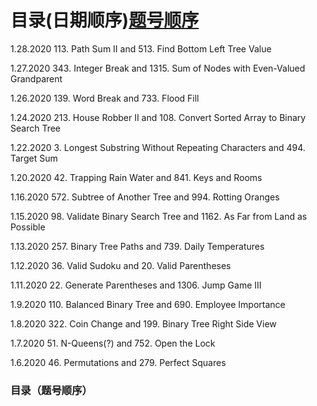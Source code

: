 # 目录(日期顺序)[题号顺序](#contact_form)
1.28.2020 113. Path Sum II and 513. Find Bottom Left Tree Value

1.27.2020 343. Integer Break and 1315. Sum of Nodes with Even-Valued Grandparent

1.26.2020 139. Word Break and 733. Flood Fill

1.24.2020 213. House Robber II and 108. Convert Sorted Array to Binary Search Tree

1.22.2020 3. Longest Substring Without Repeating Characters and 494. Target Sum

1.20.2020 42. Trapping Rain Water and 841. Keys and Rooms

1.16.2020 572. Subtree of Another Tree and 994. Rotting Oranges

1.15.2020 98. Validate Binary Search Tree and 1162. As Far from Land as Possible

1.13.2020 257. Binary Tree Paths and 739. Daily Temperatures

1.12.2020 36. Valid Sudoku and 20. Valid Parentheses

1.11.2020 22. Generate Parentheses and 1306. Jump Game III

1.9.2020 110. Balanced Binary Tree and 690. Employee Importance

1.8.2020 322. Coin Change and 199. Binary Tree Right Side View

1.7.2020 51. N-Queens(?) and 752. Open the Lock

1.6.2020 46. Permutations and 279. Perfect Squares

### <a id="contact_form"></a>目录（题号顺序）

